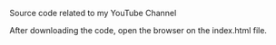 Source code related to my YouTube Channel

After downloading the code, open the browser on the index.html file.